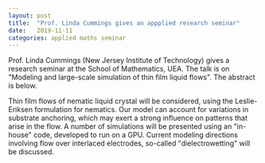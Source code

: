 ```yaml
---
layout: post
title:  "Prof. Linda Cummings gives an appplied research seminar"
date:   2019-11-11
categories: applied maths seminar
---
```


Prof. Linda Cummings (New Jersey Institute of Technology) gives a research seminar at the School of Mathematics, UEA. The talk is on "Modeling and large-scale simulation of thin film liquid flows".
The abstract is below.

Thin film flows of nematic liquid crystal will be considered, using the Leslie-Eriksen formulation for nematics.  Our model can account for variations in substrate anchoring, which may exert a strong influence on patterns that arise in the flow.  A number of simulations will be presented using an "in-house" code, developed to run on a GPU.  Current modeling directions involving flow over interlaced electrodes, so-called "dielectrowetting" will be discussed.

